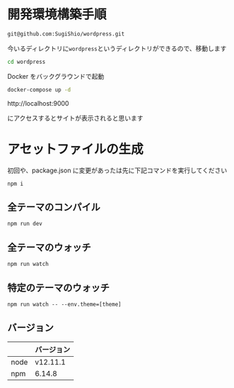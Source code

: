 # 開発環境構築手順

```sh
git@github.com:SugiShio/wordpress.git
```

今いるディレクトリに`wordpress`というディレクトリができるので、移動します

```sh
cd wordpress
```

Docker をバックグラウンドで起動

```sh
docker-compose up -d
```

http://localhost:9000

にアクセスするとサイトが表示されると思います

# アセットファイルの生成

初回や、package.json に変更があったは先に下記コマンドを実行してください

```
npm i
```

## 全テーマのコンパイル

```
npm run dev
```

## 全テーマのウォッチ

```
npm run watch
```

## 特定のテーマのウォッチ

```
npm run watch -- --env.theme=[theme]
```

## バージョン

|      | バージョン |
| :--- | :--------- |
| node | v12.11.1   |
| npm  | 6.14.8     |
